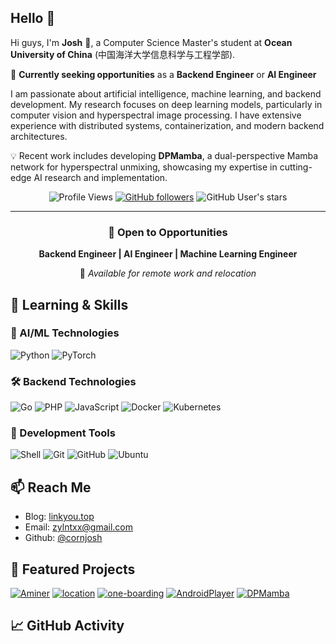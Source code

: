 ## Hello 👋

Hi guys, I'm **Josh** 🚀, a Computer Science Master's student at **Ocean University of China** (中国海洋大学信息科学与工程学部). 

🎯 **Currently seeking opportunities** as a **Backend Engineer** or **AI Engineer**

I am passionate about artificial intelligence, machine learning, and backend development. My research focuses on deep learning models, particularly in computer vision and hyperspectral image processing. I have extensive experience with distributed systems, containerization, and modern backend architectures.

💡 Recent work includes developing **DPMamba**, a dual-perspective Mamba network for hyperspectral unmixing, showcasing my expertise in cutting-edge AI research and implementation.

<div align="center">

![Profile Views](https://komarev.com/ghpvc/?username=cornjosh&color=brightgreen&style=flat-square)
[![GitHub followers](https://img.shields.io/github/followers/cornjosh?label=Follow&style=social)](https://github.com/cornjosh)
![GitHub User's stars](https://img.shields.io/github/stars/cornjosh?affiliations=OWNER&style=social)

</div>

---

<div align="center">

### 💼 Open to Opportunities
**Backend Engineer | AI Engineer | Machine Learning Engineer**

📍 *Available for remote work and relocation*

</div>

## 🔭 Learning & Skills

### 🤖 AI/ML Technologies
![Python](https://img.shields.io/badge/-Python-3776AB?style=flat-square&logo=python&logoColor=white)
![PyTorch](https://img.shields.io/badge/-PyTorch-EE4C2C?style=flat-square&logo=pytorch&logoColor=white)

### 🛠 Backend Technologies  
![Go](https://img.shields.io/badge/-Go-00ADD8?style=flat-square&logo=go&logoColor=white)
![PHP](https://img.shields.io/badge/-PHP-777BB4?style=flat-square&logo=php&logoColor=white)
![JavaScript](https://img.shields.io/badge/-JavaScript-F7DF1E?style=flat-square&logo=javascript&logoColor=black)
![Docker](https://img.shields.io/badge/-Docker-2496ED?style=flat-square&logo=docker&logoColor=white)
![Kubernetes](https://img.shields.io/badge/-Kubernetes-326CE5?style=flat-square&logo=kubernetes&logoColor=white)

### 🔧 Development Tools
![Shell](https://img.shields.io/badge/-Shell-4EAA25?style=flat-square&logo=gnu-bash&logoColor=white)
![Git](https://img.shields.io/badge/-Git-F05032?style=flat-square&logo=git&logoColor=white)
![GitHub](https://img.shields.io/badge/-GitHub-181717?style=flat-square&logo=github&logoColor=white)
![Ubuntu](https://img.shields.io/badge/-Ubuntu-E95420?style=flat-square&logo=ubuntu&logoColor=white)


## 📫 Reach Me

- Blog: [linkyou.top](https://linkyou.top)
- Email: [zylntxx@gmail.com](mailto:zylntxx@gmail.com)
- Github: [@cornjosh](https://github.com/cornjosh)

## 🌟 Featured Projects

[![Aminer](https://github-readme-stats.vercel.app/api/pin/?username=cornjosh&repo=Aminer&theme=graywhite&hide_border=true)](https://github.com/cornjosh/Aminer)
[![location](https://github-readme-stats.vercel.app/api/pin/?username=cornjosh&repo=location&theme=graywhite&hide_border=true)](https://github.com/cornjosh/location)
[![one-boarding](https://github-readme-stats.vercel.app/api/pin/?username=cornjosh&repo=one-boarding&theme=graywhite&hide_border=true)](https://github.com/cornjosh/one-boarding)
[![AndroidPlayer](https://github-readme-stats.vercel.app/api/pin/?username=cornjosh&repo=AndroidPlayer&theme=graywhite&hide_border=true)](https://github.com/cornjosh/AndroidPlayer)
[![DPMamba](https://github-readme-stats.vercel.app/api/pin/?username=cornjosh&repo=DPMamba&theme=graywhite&hide_border=true)](https://github.com/cornjosh/DPMamba)


## 📈 GitHub Activity

<!---
<p align="center">
  <img src ="https://github-readme-stats.vercel.app/api?username=cornjosh&show_icons=true&hide_border=true&theme=graywhite&include_all_commits=true&count_private=true">
  <img src ="https://github-readme-stats.vercel.app/api/top-langs/?username=cornjosh&layout=compact&hide_border=true&langs_count=10&theme=graywhite&include_all_commits=true&count_private=true">
</p>
--->

<!---
cornjosh/cornjosh is a ✨ special ✨ repository because its `README.md` (this file) appears on your GitHub profile.
You can click the Preview link to take a look at your changes.

- 👋 Hi, I’m @cornjosh
- 👀 I’m interested in ...
- 🌱 I’m currently learning ...
- 💞️ I’m looking to collaborate on ...
- 📫 How to reach me ...
--->
